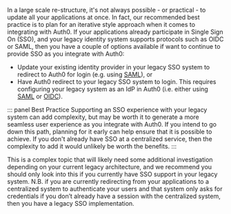 In a large scale re-structure, it's not always possible - or practical - to update all your applications at once. In fact, our recommended best practice is to plan for an iterative style approach when it comes to integrating with Auth0. If your applications already participate in Single Sign On (SSO), and your legacy identity system supports protocols such as OIDC or SAML, then you have a couple of options available if want to continue to provide SSO as you integrate with Auth0:  

* Update your existing identity provider in your legacy SSO system to redirect to Auth0 for login (e.g. using [SAML](https://auth0.com/docs/protocols/saml/saml-configuration/auth0-as-identity-provider)), or
* Have Auth0 redirect to your legacy SSO system to login. This requires configuring your legacy system as an IdP in Auth0 (i.e. either using [SAML](https://auth0.com/docs/protocols/saml/saml-configuration/auth0-as-service-provider) or [OIDC](https://auth0.com/docs/extensions/custom-social-extensions)).

::: panel Best Practice
Supporting an SSO experience with your legacy system can add complexity, but may be worth it to generate a more seamless user experience as you integrate with Auth0. If you intend to go down this path, planning for it early can help ensure that it is possible to achieve. If you don't already have SSO at a centralized service, then the complexity to add it would unlikely be worth the benefits.
:::

This is a complex topic that will likely need some additional investigation depending on your current legacy architecture, and we recommend you should only look into this if you currently have SSO support in your legacy system. N.B. if you are currently redirecting from your applications to a centralized system to authenticate your users and that system only asks for credentials if you don’t already have a session with the centralized system, then you have a legacy SSO implementation.
